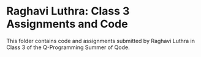 # Raghavi Luthra: Class 3 Assignments and Code
This folder contains code and assignments submitted by Raghavi Luthra in Class 3 of the Q-Programming Summer of Qode.